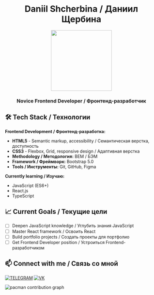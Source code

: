 <h1 align="center">Daniil Shcherbina / Даниил Щербина</h1>
<div align="center">
  <img height="200" src="https://i.pinimg.com/originals/9a/73/24/9a7324cc373709fc42ef51d78ff5efb3.gif"  />
</div>
<h3 align="center">Novice Frontend Developer / Фронтенд-разработчик</h3>

## 🛠️ Tech Stack / Технологии

**Frontend Development / Фронтенд-разработка:**
- **HTML5** - Semantic markup, accessibility / Семантическая верстка, доступность
- **CSS3** - Flexbox, Grid, responsive design / Адаптивная верстка
- **Methodology / Методология:** BEM / БЭМ
- **Framework / Фреймворк:** Bootstrap 5.0
- **Tools / Инструменты:** Git, GitHub, Figma

**Currently learning / Изучаю:**
- JavaScript (ES6+)
- React.js
- TypeScript

## 📈 Current Goals / Текущие цели

- [ ] Deepen JavaScript knowledge / Углубить знания JavaScript
- [ ] Master React framework / Освоить React
- [ ] Build portfolio projects / Создать проекты для портфолио
- [ ] Get Frontend Developer position / Устроиться Frontend-разработчиком

## 📫 Connect with me / Связь со мной

[![TELEGRAM](https://img.shields.io/badge/TELEGRAM-000000?style=for-the-badge&logo=telegram&logoColor=white)](https://t.me/DenzScherb)
[![VK](https://img.shields.io/badge/VK-0077FF?style=for-the-badge&logo=vk&logoColor=white)](https://vk.com/denz_r)

<picture>
  <source media="(prefers-color-scheme: dark)" srcset="https://raw.githubusercontent.com/schdaniil/schdaniil/output/pacman-contribution-graph-dark.svg">
  <source media="(prefers-color-scheme: light)" srcset="https://raw.githubusercontent.com/schdaniil/schdaniil/output/pacman-contribution-graph.svg">
  <img alt="pacman contribution graph" src="https://raw.githubusercontent.com/schdaniil/schdaniil/output/pacman-contribution-graph.svg">
</picture>

